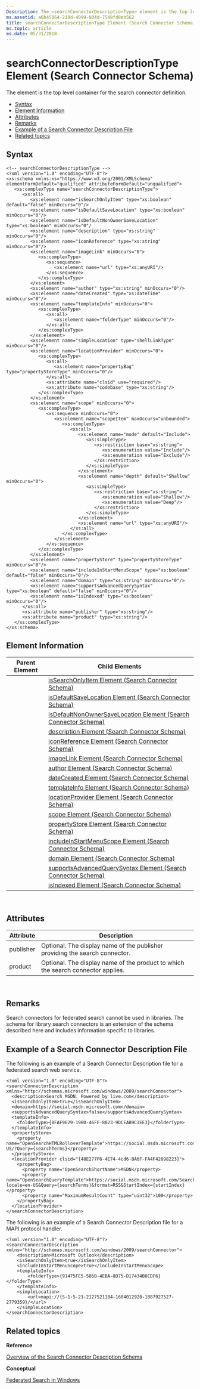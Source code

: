 ```yaml
---
Description: The <searchConnectorDescriptionType> element is the top level container for the search connector definition.
ms.assetid: a6b45864-210d-4099-804d-7548fd8eb562
title: searchConnectorDescriptionType Element (Search Connector Schema)
ms.topic: article
ms.date: 05/31/2018
---
```


# searchConnectorDescriptionType Element (Search Connector Schema)

The <searchConnectorDescriptionType> element is the top level container for the search connector definition.

-   [Syntax](#syntax)
-   [Element Information](#element-information)
-   [Attributes](#attributes)
-   [Remarks](#remarks)
-   [Example of a Search Connector Description File](#example-of-a-search-connector-description-file)
-   [Related topics](#related-topics)

## Syntax


```
<!-- searchConnectorDescriptionType -->
<?xml version="1.0" encoding="UTF-8"?>
<xs:schema xmlns:xs="https://www.w3.org/2001/XMLSchema" elementFormDefault="qualified" attributeFormDefault="unqualified">
   <xs:complexType name="searchConnectorDescriptionType">
      <xs:all>
         <xs:element name="isSearchOnlyItem" type="xs:boolean" default="false" minOccurs="0"/>
         <xs:element name="isDefaultSaveLocation" type="xs:boolean" minOccurs="0"/>
         <xs:element name="isDefaultNonOwnerSaveLocation" type="xs:boolean" minOccurs="0"/
         <xs:element name="description" type="xs:string" minOccurs="0"/>
         <xs:element name="iconReference" type="xs:string" minOccurs="0"/>
         <xs:element name="imageLink" minOccurs="0">
            <xs:complexType>
               <xs:sequence>
                  <xs:element name="url" type="xs:anyURI"/>
               </xs:sequence>
            </xs:complexType>
         </xs:element>
         <xs:element name="author" type="xs:string" minOccurs="0"/>
         <xs:element name="dateCreated" type="xs:dateTime" minOccurs="0"/>
         <xs:element name="templateInfo" minOccurs="0">
            <xs:complexType>
               <xs:all>
                  <xs:element name="folderType" minOccurs="0"/>
               </xs:all>
            </xs:complexType>
         </xs:element>
         <xs:element name="simpleLocation" type="shellLinkType" minOccurs="0"/>
         <xs:element name="locationProvider" minOccurs="0">
            <xs:complexType>
               <xs:all>
                  <xs:element name="propertyBag" type="propertyStoreType" minOccurs="0"/>
               </xs:all>
               <xs:attribute name="clsid" use="required"/>
               <xs:attribute name="codebase" type="xs:string"/>
            </xs:complexType>
         </xs:element>
         <xs:element name="scope" minOccurs="0">
            <xs:complexType>
               <xs:sequence minOccurs="0">
                  <xs:element name="scopeItem" maxOccurs="unbounded">
                     <xs:complexType>
                        <xs:all>
                           <xs:element name="mode" default="Include">
                              <xs:simpleType>
                                 <xs:restriction base="xs:string">
                                    <xs:enumeration value="Include"/>
                                    <xs:enumeration value="Exclude"/>
                                 </xs:restriction>
                              </xs:simpleType>
                           </xs:element>
                           <xs:element name="depth" default="Shallow" minOccurs="0">
                              <xs:simpleType>
                                 <xs:restriction base="xs:string">
                                    <xs:enumeration value="Shallow"/>
                                    <xs:enumeration value="Deep"/>
                                 </xs:restriction>
                              </xs:simpleType>
                           </xs:element>
                           <xs:element name="url" type="xs:anyURI"/>
                        </xs:all>
                     </xs:complexType>
                  </xs:element>
               </xs:sequence>
            </xs:complexType>
         </xs:element>
         <xs:element name="propertyStore" type="propertyStoreType" minOccurs="0"/>
         <xs:element name="includeInStartMenuScope" type="xs:boolean" default="false" minOccurs="0"/>
         <xs:element name="domain" type="xs:string" minOccurs="0"/>
         <xs:element name="supportsAdvancedQuerySyntax" type="xs:boolean" default="false" minOccurs="0"/>
         <xs:element name="isIndexed" type="xs:boolean" minOccurs="0"/>
      </xs:all>
      <xs:attribute name="publisher" type="xs:string"/>
      <xs:attribute name="product" type="xs:string"/>
   </xs:complexType>
</xs:schema>
```



## Element Information



| Parent Element | Child Elements                                                                                                           |
|----------------|--------------------------------------------------------------------------------------------------------------------------|
|                | [isSearchOnlyItem Element (Search Connector Schema)](search-schema-sconn-issearchonlyitem.md)                           |
|                | [isDefaultSaveLocation Element (Search Connector Schema)](search-schema-sconn-isdefaultsavelocation.md)                 |
|                | [isDefaultNonOwnerSaveLocation Element (Search Connector Schema)](search-schema-sconn-isdefaultnonownersavelocation.md) |
|                | [description Element (Search Connector Schema)](search-schema-sconn-description.md)                                     |
|                | [iconReference Element (Search Connector Schema)](search-schema-sconn-iconreference.md)                                 |
|                | [imageLink Element (Search Connector Schema)](search-schema-sconn-imagelink.md)                                         |
|                | [author Element (Search Connector Schema)](search-schema-sconn-author.md)                                               |
|                | [dateCreated Element (Search Connector Schema)](search-schema-sconn-datecreated.md)                                     |
|                | [templateInfo Element (Search Connector Schema)](search-schema-sconn-templateinfo.md)                                   |
|                | [locationProvider Element (Search Connector Schema)](search-schema-sconn-locationprovider.md)                           |
|                | [scope Element (Search Connector Schema)](search-schema-sconn-scope.md)                                                 |
|                | [propertyStore Element (Search Connector Schema)](search-schema-sconn-propertystore.md)                                 |
|                | [includeInStartMenuScope Element (Search Connector Schema)](search-schema-sconn-includeinstartmenuscope.md)             |
|                | [domain Element (Search Connector Schema)](search-schema-sconn-domain.md)                                               |
|                | [supportsAdvancedQuerySyntax Element (Search Connector Schema)](search-schema-sconn-supportsadvancedquerysyntax.md)     |
|                | [isIndexed Element (Search Connector Schema)](search-schema-sconn-isindexed.md)                                         |



 

## Attributes



| Attribute | Description                                                                      |
|-----------|----------------------------------------------------------------------------------|
| publisher | Optional. The display name of the publisher providing the search connector.      |
| product   | Optional. The display name of the product to which the search connector applies. |



 

## Remarks

Search connectors for federated search cannot be used in libraries. The schema for library search connectors is an extension of the schema described here and includes information specific to libraries.

## Example of a Search Connector Description File

The following is an example of a Search Connector Description file for a federated search web service.


```
<?xml version="1.0" encoding="UTF-8"?>
<searchConnectorDescription xmlns="http://schemas.microsoft.com/windows/2009/searchConnector">
  <description>Search MSDN. Powered by live.com</description>
  <isSearchOnlyItem>true</isSearchOnlyItem>
  <domain>https://social.msdn.microsoft.com</domain>
  <supportsAdvancedQuerySyntax>false</supportsAdvancedQuerySyntax>
  <templateInfo>
    <folderType>{8FAF9629-1980-46FF-8023-9DCEAB9C3EE3}</folderType>
  </templateInfo>
  <propertyStore>
    <property name="OpenSearchHTMLRolloverTemplate">https://social.msdn.microsoft.com/Search/en-US/?Query={searchTerms}</property>
  </propertyStore>
  <locationProvider clsid="{48E277F6-4E74-4cd6-BA6F-FA4F42898223}">
    <propertyBag>
      <property name="OpenSearchShortName">MSDN</property>
      <property name="OpenSearchQueryTemplate">https://social.msdn.microsoft.com/Search/Feed.aspx?locale=en-US&Query={searchTerms}&format=RSS&StartIndex={startIndex}</property>
      <property name="MaximumResultCount" type="uint32">100</property>
    </propertyBag>
  </locationProvider>
</searchConnectorDescription>
```



The following is an example of a Search Connector Description file for a MAPI protocol handler.


```
<?xml version="1.0" encoding="UTF-8"?>
<searchConnectorDescription xmlns="http://schemas.microsoft.com/windows/2009/searchConnector">
    <description>Microsoft Outlook</description>
    <isSearchOnlyItem>true</isSearchOnlyItem>
    <includeInStartMenuScope>true</includeInStartMenuScope>
    <templateInfo>
        <folderType>{91475FE5-586B-4EBA-8D75-D17434B8CDF6}</folderType>
    </templateInfo>
    <simpleLocation>
        <url>mapi://{S-1-5-21-2127521184-1604012920-1887927527-2779359}/</url>
    </simpleLocation>
</searchConnectorDescription>
```



## Related topics

<dl> <dt>

**Reference**
</dt> <dt>

[Overview of the Search Connector Description Schema](search-sconn-desc-schema-entry.md)
</dt> <dt>

**Conceptual**
</dt> <dt>

[Federated Search in Windows](-search-federated-search-overview.md)
</dt> </dl>

 

 



